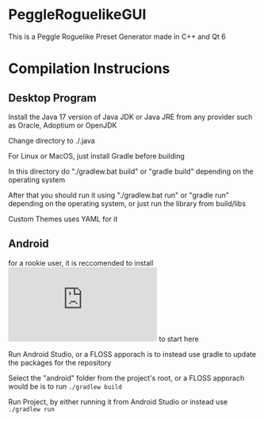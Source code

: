 # PeggleRoguelikeGUI
This is a Peggle Roguelike Preset Generator made in C++ and Qt 6
# Compilation Instrucions

## Desktop Program
Install the Java 17 version of Java JDK or Java JRE from any provider such as Oracle, Adoptium or OpenJDK

Change directory to ./.java

For Linux or MacOS, just install Gradle before building

In this directory do "./gradlew.bat build" or "gradle build" depending on the operating system

After that you should run it using "./gradlew.bat run" or "gradle run" depending on the operating system, or just run the library from build/libs

Custom Themes uses YAML for it

## Android

for a rookie user, it is reccomended to install ![Android Studio](https://developer.android.com/studio/index.html) to start here

Run Android Studio, or a FLOSS apporach is to instead use gradle to update the packages for the repository

Select the "android" folder from the project's root, or a FLOSS apporach would be is to run `./gradlew build`

Run Project, by either running it from Android Studio or instead use `./gradlew run`
